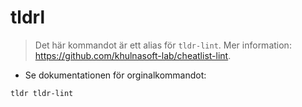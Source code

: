 # tldrl

> Det här kommandot är ett alias för `tldr-lint`.
> Mer information: <https://github.com/khulnasoft-lab/cheatlist-lint>.

- Se dokumentationen för orginalkommandot:

`tldr tldr-lint`

